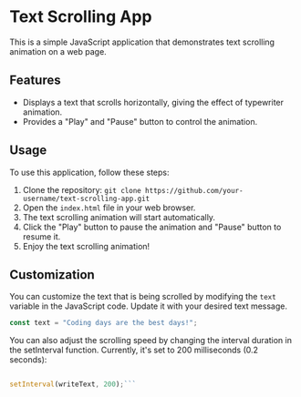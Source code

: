 
# Text Scrolling App

This is a simple JavaScript application that demonstrates text scrolling animation on a web page.

## Features

- Displays a text that scrolls horizontally, giving the effect of typewriter animation.
- Provides a "Play" and "Pause" button to control the animation.

## Usage

To use this application, follow these steps:

1. Clone the repository: `git clone https://github.com/your-username/text-scrolling-app.git`
2. Open the `index.html` file in your web browser.
3. The text scrolling animation will start automatically.
4. Click the "Play" button to pause the animation and "Pause" button to resume it.
5. Enjoy the text scrolling animation!

## Customization

You can customize the text that is being scrolled by modifying the `text` variable in the JavaScript code. Update it with your desired text message.

```javascript
const text = "Coding days are the best days!";
```

You can also adjust the scrolling speed by changing the interval duration in the setInterval function. Currently, it's set to 200 milliseconds (0.2 seconds):

```javascript

setInterval(writeText, 200);```